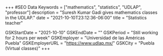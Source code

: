 +++
#SEO Data
Keywords = ["mathematics", "statistics", "UDLAP", "professor"]
description = "Suresh Kumar Gadi gives mathematics classes in the UDLAP."
date = "2021-10-10T23:12:36-06:00"
title = "Statistics teacher"

GSKStartDate = "2021-10-10"
GSKEndDate = ""
GSKPeriod = "Still working for 2 hours per week"
GSKEmployer = "Universidad de las Américas Puebla"
GSKEmployerURL = "https://www.udlap.mx/"
GSKCity = "Puebla (Virtual classes)"
+++